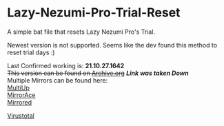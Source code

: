 # Lazy-Nezumi-Pro-Trial-Reset  
A simple bat file that resets Lazy Nezumi Pro's Trial.  
  
Newest version is not supported. Seems like the dev found this method to reset trial days :)  
  
Last Confirmed working is: **21.10.27.1642**  
~~This version can be found on [Archive.org][1]~~  ***Link was taken Down***  
Multiple Mirrors can be found here:  
[MultiUp][2]  
[MirrorAce][3]  
[Mirrored][4]  

[Virustotal][5]







[1]: https://archive.org/details/lazy-nezumi-pro-setup
[2]: https://multiup.org/cbcef48f3fdd1f8d254d0c598367806d
[3]: https://mirrorace.org/m/5byIO
[4]: https://mir.cr/YCPMK2OF
[5]: https://www.virustotal.com/gui/file/110fe3fa2e7da6ff7520a9cfea765c65b2bcf63bb759817abc8be68b1a8894c8
